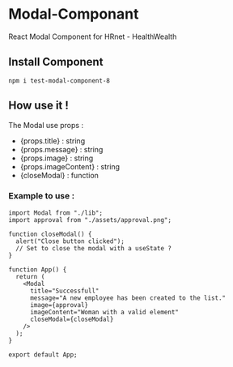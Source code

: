 ﻿# Modal-Componant

React Modal Component for HRnet - HealthWealth

## Install Component

`npm i test-modal-component-8`

## How use it !

The Modal use props :

- {props.title} : string
- {props.message} : string
- {props.image} : string
- {props.imageContent} : string
- {closeModal} : function

### Example to use :

```
import Modal from "./lib";
import approval from "./assets/approval.png";

function closeModal() {
  alert("Close button clicked");
  // Set to close the modal with a useState ?
}

function App() {
  return (
    <Modal
      title="Successfull"
      message="A new employee has been created to the list."
      image={approval}
      imageContent="Woman with a valid element"
      closeModal={closeModal}
    />
  );
}

export default App;
```